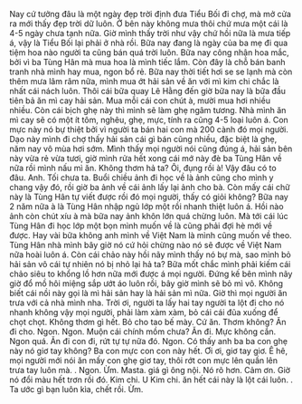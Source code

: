 Nay cứ tưởng đâu là một ngày đẹp trời định đưa Tiểu Bối đi chợ, mà mở cửa ra mới thấy đẹp trời dữ luôn. Ở bên này không mưa thôi chứ mưa một cái là 4-5 ngày chưa tạnh nữa. Giờ mình thấy trời như vậy chứ hồi nữa là mưa tiếp á, vậy là Tiểu Bối lại phải ở nhà rồi. Bữa nay đang là ngày của ba mẹ đi qua tiệm hoa nào người ta cũng bán quá trời luôn. Bữa nay công nhận hoa mắc, bởi vì ba Tùng Hân mà mua hoa là mình tiếc lắm. Còn đây là chỗ bán banh tranh nhà mình hay mua, ngon bổ rẻ. Bữa nay thời tiết hơi se se lạnh mà còn thêm mưa lâm râm nữa, mình mua ớt hải sản về ăn với mì kim chi chắc là nhất cái nách luôn. Thôi cái bữa quay Lê Hằng đến giờ bữa nay là bữa đầu tiên bả ăn mì cay hải sản. Mua mỗi cái con chút à, mười mua hơi nhiều nhiều. Còn cái bịch ghẹ này thì mình sẽ làm ghẹ ngâm tương. Nhà mình ăn mì cay sẽ có một ít tôm, nghêu, ghẹ, mực, tính ra cũng 4-5 loại luôn á. Con mực này nó bự thiệt bởi vì người ta bán hai con mà 200 cành đó mọi người. Dạo này mình đi chợ thấy hải sản cái gì bán cũng nhiều, đặc biệt là ghẹ, năm nay vô mùa hơi sớm. Mình thấy mọi người nói cũng đúng á, hải sản bên này vừa rẻ vừa tươi, giờ mình rửa hết xong cái mớ này đè ba Tùng Hân về nữa rồi mình nấu mì ăn. Không thơm hả ta? Ôi, đụng rồi à! Vậy đâu có to đâu. Anh. Tối chưa ta. Buổi chiều ảnh đi học về là ảnh cũng cho mình y chang vậy đó, rồi giờ ba ảnh về cái ảnh lấy lại ảnh cho bà. Còn mấy cái chữ này là Tùng Hân tự viết được rồi đó mọi người, thấy có giỏi không? Bữa nay 2 năm nữa à là Tùng Hân nhập ngủ lớp một rồi nhanh thiệt luôn á. Hồi nào ảnh còn chút xíu à mà bữa nay ảnh khôn lớn quá chừng luôn. Mà tới cái lúc Tùng Hân đi học lớp một bọn mình muốn về là cũng phải đợi hè mới về được. Hay vài bữa không anh mình về Việt Nam là mình cũng muốn về theo. Tùng Hân nhà mình bây giờ nó cứ hỏi chừng nào nó sẽ được về Việt Nam nữa hoài luôn á. Còn cái chảo này hồi nãy mình thấy nó bự mà, sao mình bỏ hải sản vô cái tự nhiên nó bị nhỏ lại hả ta? Bữa mốt chắc mình phải kiếm cái chảo siêu to khổng lồ hơn nữa mới được á mọi người. Đứng kế bên mình nãy giờ đổ mồ hôi miệng sắp ướt áo luôn rồi, bây giờ mình sẽ bỏ mì vô. Không biết cái nồi này gọi là mì hải sản hay là hải sản mì nữa. Giờ thì mọi người ăn trưa với cả nhà mình nha. Trời ơi, người ta lấy hai tay người ta lột đi cho nó nhanh không vậy mọi người, phải làm xàm xàm, bỏ cái cái đũa xuống để chọt chọt. Không thơm gì hết. Bỏ cho tao bế mày. Cứ ăn. Thơm không? Ăn đi cho. Ngon. Ngon. Muộn cái chính mồm chưa? Ăn đi. Mực không cắn. Ngon quá. Ăn đi con đi, rứt tự tự nữa đó. Ngon. Có thấy anh ba ba con ghẹ này nó giơ tay không? Ba con mực con con này hết. Ơi ơi, giơ tay giơ. Ê hê, mọi người mới nói ăn mấy con ghẹ giơ tay, thôi rớt con mực lên quần lên trưa tay luôn mà. . Ngon. Ừm. Masta. giá gì ông nội. Nó rõ hơn. Cảm ơn. Giờ nó đổi màu hết trơn rồi đó. Kim chi. U Kim chi. ăn hết cái này là lột cái luôn. . Ta ước gì bạn luôn kìa, chết rồi. Ừm.